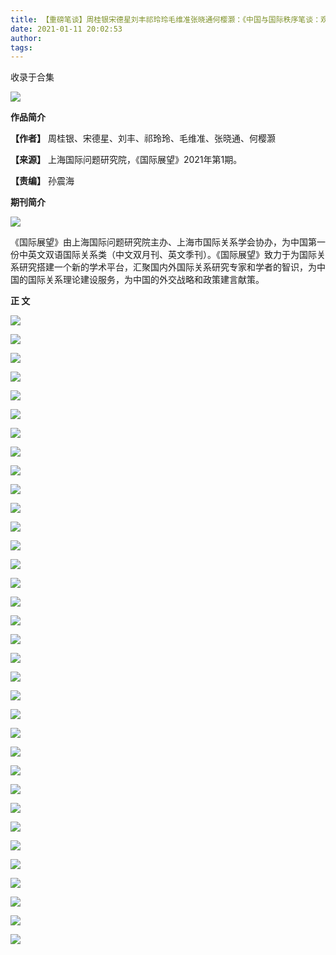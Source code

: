 ```yaml
---
title: 【重磅笔谈】周桂银宋德星刘丰祁玲玲毛维准张晓通何樱灏：《中国与国际秩序笔谈：观念与战略》
date: 2021-01-11 20:02:53
author: 
tags: 
---
```



收录于合集

![](/images/1710/2.jpeg)

  

  
  

  

**作品简介**

 **【作者】** 周桂银、宋德星、刘丰、祁玲玲、毛维准、张晓通、何樱灏

 **【来源】** 上海国际问题研究院，《国际展望》2021年第1期。

**【责编】** 孙震海

  

 **期刊简介**

  
![](/images/1710/3.jpeg)

  

《国际展望》由上海国际问题研究院主办、上海市国际关系学会协办，为中国第一份中英文双语国际关系类（中文双月刊、英文季刊）。《国际展望》致力于为国际关系研究搭建一个新的学术平台，汇聚国内外国际关系研究专家和学者的智识，为中国的国际关系理论建设服务，为中国的外交战略和政策建言献策。

  

**正 文**

![](/images/1710/4.png)

![](/images/1710/5.png)

![](/images/1710/6.png)

![](/images/1710/7.png)

![](/images/1710/8.png)

![](/images/1710/9.png)

![](/images/1710/10.png)

![](/images/1710/11.png)

![](/images/1710/12.png)

![](/images/1710/13.png)

![](/images/1710/14.png)

![](/images/1710/15.png)

![](/images/1710/16.png)

![](/images/1710/17.png)

![](/images/1710/18.png)

![](/images/1710/19.png)

![](/images/1710/20.png)

![](/images/1710/21.png)

![](/images/1710/22.png)

![](/images/1710/23.png)

![](/images/1710/24.png)

![](/images/1710/25.png)

![](/images/1710/26.png)

![](/images/1710/27.png)

![](/images/1710/28.png)

![](/images/1710/29.png)

![](/images/1710/30.png)

![](/images/1710/31.png)

![](/images/1710/32.png)

![](/images/1710/33.png)

![](/images/1710/34.png)

![](/images/1710/35.png)

![](/images/1710/36.png)

  

  

  
![](/images/1710/37.gif)  

